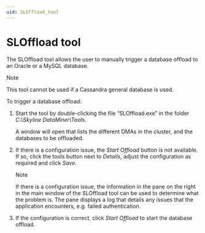 ```yaml
---
uid: SLOffload_tool
---
```


# SLOffload tool

The SLOffload tool allows the user to manually trigger a database offload to an Oracle or a MySQL database.

> [!NOTE]
> This tool cannot be used if a Cassandra general database is used.

To trigger a database offload:

1. Start the tool by double-clicking the file “SLOffload.exe” in the folder *C:\\Skyline DataMiner\\Tools*.

   A window will open that lists the different DMAs in the cluster, and the databases to be offloaded.

1. If there is a configuration issue, the *Start Offload* button is not available. If so, click the tools button next to *Details*, adjust the configuration as required and click *Save*.

   > [!NOTE]
   > If there is a configuration issue, the information in the pane on the right in the main window of the SLOffload tool can be used to determine what the problem is. The pane displays a log that details any issues that the application encounters, e.g. failed authentication.

1. If the configuration is correct, click *Start Offload* to start the database offload.
